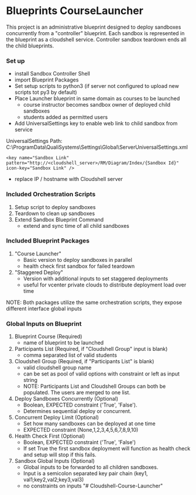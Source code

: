 # Blueprints CourseLauncher
This project is an administrative blueprint designed to deploy sandboxes concurrently from a "controller" blueprint. 
Each sandbox is represented in the blueprint as a cloudshell service. Controller sandbox teardown ends all the child blueprints.

### Set up
- install Sandbox Controller Shell
- import Blueprint Packages
- Set setup scripts to python3 (if server not configured to upload new scripts tot py3 by default)
- Place Launcher blueprint in same domain as courses to be launched
    - course instructor becomes sandbox owner of deployed child sandboxes
    - students added as permitted users
- Add UniversalSettings key to enable web link to child sandbox from service 

UniversalSettings Path:
C:\ProgramData\QualiSystems\Settings\Global\ServerUniversalSettings.xml
 ```
 <key name="Sandbox Link" pattern="http://<cloudshell_server>/RM/Diagram/Index/{Sandbox Id}" icon-key="Sandbox Link" />
 ``` 
- replace IP / hostname with Cloudshell server

### Included Orchestration Scripts
1. Setup script to deploy sandboxes
2. Teardown to clean up sandboxes
3. Extend Sandbox Blueprint Command
   - extend and sync time of all child sandboxes 

### Included Blueprint Packages
 1. "Course Launcher"
    - Basic version to deploy sandboxes in parallel
    - health check first sandbox for failed teardown
 2. "Staggered Deploy" 
    - Version with additional inputs to set staggered deployments 
    - useful for vcenter private clouds to distribute deployment load over time

NOTE: Both packages utilize the same orchestration scripts, they expose different interface global inputs

### Global Inputs on Blueprint
1. Blueprint Course (Required)
    - name of blueprint to be launched
2. Participants List (Required, if "Cloudshell Group" input is blank)
    - comma separated list of valid students
3. Cloudshell Group (Required, if "Participants List" is blank)
    - valid cloudshell group name 
    - can be set as pool of valid options with constraint or left as input string
    - NOTE: Participants List and Cloudshell Groups can both be populated. The users are merged to one list.
4. Deploy Sandboxes Concurrently (Optional)
    - Boolean, EXPECTED constraint ('True', 'False'). 
    - Determines sequential deploy or concurrent.
5. Concurrent Deploy Limit (Optional)
    - Set how many sandboxes can be deployed at one time
    - EXPECTED constraint (None,1,2,3,4,5,6,7,8,9,10)
6. Health Check First (Optional)
    - Boolean, EXPECTED constraint ('True', 'False')
    - If set True the first sandbox deployment will function as health check and setup will stop if this fails.
7. Sandbox Global Inputs (Optional)
    - Global inputs to be forwarded to all children sandboxes. 
    - Input is a semicolon separated key pair chain (key1, val1;key2,val2;key3,val3)
    - no constraints on inputs 
"# Cloudshell-Course-Launcher" 
